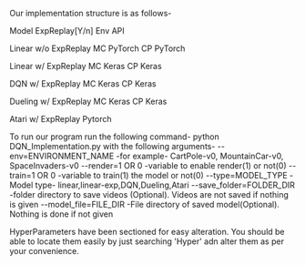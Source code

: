 Our implementation structure is as follows-

Model	ExpReplay[Y/n]	Env		API

Linear	w/o ExpReplay	MC		PyTorch
					 	CP 		PyTorch

Linear 	w/ ExpReplay	MC		Keras
						CP 		Keras

DQN 	w/ ExpReplay	MC		Keras
						CP 		Keras

Dueling w/ ExpReplay	MC		Keras
						CP 		Keras

Atari	w/ ExpReplay 			Pytorch


To run our program run the following command-
python DQN_Implementation.py 		with the following arguments-
								--env=ENVIRONMENT_NAME		-for example- CartPole-v0, MountainCar-v0, SpaceInvaders-v0
								--render=1 OR 0 			-variable to enable render(1) or not(0)
								--train=1 OR 0				-variable to train(1) the model or not(0)
								--type=MODEL_TYPE			-Model type- linear,linear-exp,DQN,Dueling,Atari
								--save_folder=FOLDER_DIR	-folder directory to save videos (Optional). Videos are not saved if nothing is given
								--model_file=FILE_DIR		-File directory of saved model(Optional). Nothing is done if not given
 

HyperParameters have been sectioned for easy alteration. You should be able to locate them easily by just searching 'Hyper' adn alter them as per your convenience.
